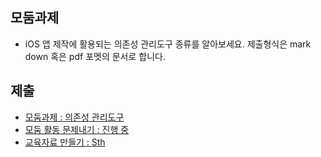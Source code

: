 ## 모둠과제

* iOS 앱 제작에 활용되는 의존성 관리도구 종류를 알아보세요. 제출형식은 mark down 혹은 pdf 포멧의 문서로 합니다.

## 제출
* [모둠과제 : 의존성 관리도구](DepencencyManager.md)
* [모둠 활동 문제내기 : 진행 중](groupAssignment.md)
* [교육자료 만들기 : Sth](sth.md)


